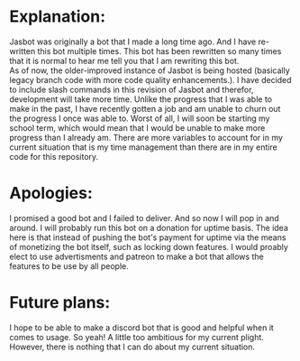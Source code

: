 # Explanation:
Jasbot was originally a bot that I made a long time ago. And I have re-written this bot multiple times. This bot has been rewritten so many times that it is normal to hear me tell you that I am rewriting this bot.			
As of now, the older-improved instance of Jasbot is being hosted (basically legacy branch code with more code quality enhancements.). I have decided to include slash commands in this revision of Jasbot and therefor, development will take more time. Unlike the progress that I was able to make in the past, I have recently gotten a job and am unable to churn out the progress I once was able to. Worst of all, I will soon be starting my school term, which would mean that I would be unable to make more progress than I already am. There are more variables to account for in my current situation that is my time management than there are in my entire code for this repository.

# Apologies:
I promised a good bot and I failed to deliver. And so now I will pop in and around. I will probably run this bot on a donation for uptime basis. The idea here is that instead of pushing the bot's payment for uptime via the means of monetizing the bot itself, such as locking down features. I would proably elect to use advertisments and patreon to make a bot that allows the features to be use by all people.

# Future plans:
I hope to be able to make a discord bot that is good and helpful when it comes to usage. So yeah! A little too ambitious for my current plight. However, there is nothing that I can do about my current situation.
